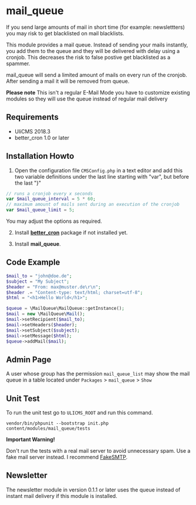 # mail_queue

If you send large amounts of mail in short time (for example: newslettters) you may risk to get blacklisted on mail blacklists.

This module provides a mail queue. Instead of sending your mails instantly,
you add them to the queue and they will be delivered with delay using a cronjob. This decreases the risk to false postive get blacklisted as a spammer.

mail_queue will send a limited amount of mails on every run of the cronjob.
After sending a mail it will be removed from queue.

**Please note**
This isn't a regular E-Mail Mode you have to customize existing modules so they will use the queue instead of regular mail delivery

## Requirements

* UliCMS 2018.3
* better_cron 1.0 or later

## Installation Howto

1. Open the configuration file `CMSConfig.php` in a text editor and add this two variable definitions under the last line starting with "var", but before the last "}"

```php
// runs a cronjob every x seconds
var $mail_queue_interval = 5 * 60;
// maximum amount of mails sent during an execution of the cronjob 
var $mail_queue_limit = 5;
```

You may adjust the options as required.

2. Install **[better_cron](https://extend.ulicms.de/better_cron.html)** package if not installed yet.

3. Install **mail_queue**.

## Code Example

```php
$mail_to = "john@doe.de";
$subject = "My Subject";
$header = "From: max@muster.de\r\n";
$header .= "Content-type: text/html; charset=utf-8";
$html = "<h1>Hello World</h1>";

$queue = \MailQueue\MailQueue::getInstance();
$mail = new \MailQueue\Mail();
$mail->setRecipient($mail_to);
$mail->setHeaders($header);
$mail->setSubject($subject);
$mail->setMessage($html);
$queue->addMail($mail);


```

## Admin Page

A user whose group has the permission `mail_queue_list` may show the mail queue in a table located under `Packages` > `mail_queue` > `Show`

## Unit Test

To run the unit test go to `ULICMS_ROOT` and run this command.

`vendor/bin/phpunit --bootstrap init.php content/modules/mail_queue/tests`

**Important Warning!**

Don't run the tests with a real mail server to avoid unnecessary spam.
Use a fake mail server instead.
I recommend [FakeSMTP](http://nilhcem.com/FakeSMTP/).


## Newsletter

The newsletter module in version 0.1.1 or later uses the queue instead of instant mail delivery if this module is installed.
